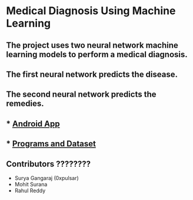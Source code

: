 # Medical Diagnosis Using Machine Learning
## The project uses two neural network machine learning models to perform a medical diagnosis.
## The first neural network predicts the disease.
## The second neural network predicts the remedies.

## * [Android App](https://github.com/SankethBennur/HealthAssistant)
## * [Programs and Dataset](https://github.com/SankethBennur/FY_Project/tree/master/PROGRAMS_AND_DATASETS)

## Contributors ????????
* Surya Gangaraj (0xpulsar) 
* Mohit Surana
* Rahul Reddy
